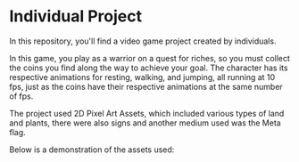 # Individual Project
In this repository, you'll find a video game project created by individuals.

In this game, you play as a warrior on a quest for riches, so you must collect the coins you find along the way to achieve your goal.
The character has its respective animations for resting, walking, and jumping, all running at 10 fps, just as the coins have their respective animations at the same number of fps.

The project used 2D Pixel Art Assets, which included various types of land and plants, there were also signs and another medium used was the Meta flag.

Below is a demonstration of the assets used:
